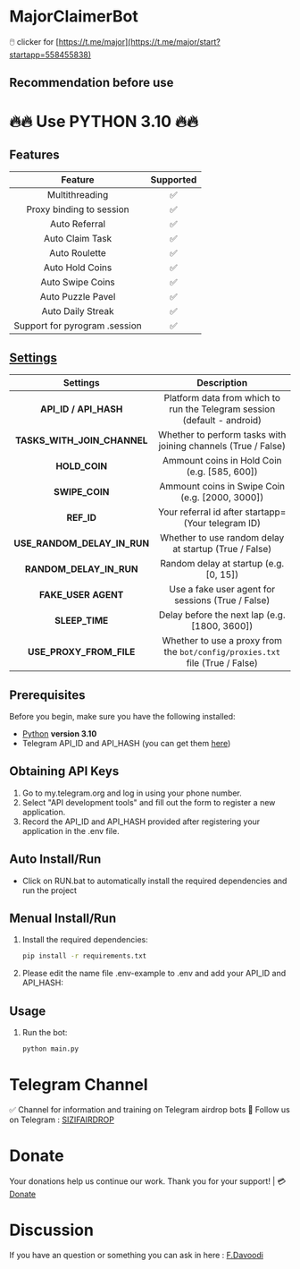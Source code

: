# MajorClaimerBot
🖱️ clicker for [https://t.me/major](https://t.me/major/start?startapp=558455838)

## Recommendation before use
# 🔥🔥 Use PYTHON 3.10 🔥🔥

## Features  
| Feature                                                  | Supported |
|:--------------------------------------------------------:|:---------:|
| Multithreading                                           |     ✅     |
| Proxy binding to session                                 |     ✅     |
| Auto Referral                                            |     ✅     |
| Auto Claim Task                                          |     ✅     |
| Auto Roulette                                            |     ✅     |
| Auto Hold Coins  					                          |     ✅     |
| Auto Swipe Coins                   				           |     ✅     |
| Auto Puzzle Pavel                                        |     ✅     |
| Auto Daily Streak                                        |     ✅     |
| Support for pyrogram .session                            |     ✅     |


## [Settings](https://github.com/sizifart/MajorClaimerBot/blob/main/.env-example/)
|        Settings         |                                      Description                                       |
|:-----------------------:|:--------------------------------------------------------------------------------------:|
|  **API_ID / API_HASH**  |        Platform data from which to run the Telegram session (default - android)        |
| **TASKS_WITH_JOIN_CHANNEL** | Whether to perform tasks with joining channels (True / False)                  |
|    **HOLD_COIN**        |                         Ammount coins in Hold Coin (e.g. [585, 600])             |
|    **SWIPE_COIN**       |                         Ammount coins in Swipe Coin (e.g. [2000, 3000])          |
| **REF_ID**           |                   Your referral id after startapp= (Your telegram ID)                  |
| **USE_RANDOM_DELAY_IN_RUN**  | Whether to use random delay at startup (True / False)                                               |
| **RANDOM_DELAY_IN_RUN**      | Random delay at startup (e.g. [0, 15])                                                              |
| **FAKE_USER AGENT** |                   Use a fake user agent for sessions (True / False)                    |
| **SLEEP_TIME**          |                   Delay before the next lap (e.g. [1800, 3600])                         |
| **USE_PROXY_FROM_FILE** |      Whether to use a proxy from the `bot/config/proxies.txt` file (True / False)      |



## Prerequisites
Before you begin, make sure you have the following installed:
- [Python](https://www.python.org/downloads/) **version 3.10**
- Telegram API_ID and API_HASH (you can get them [here](https://my.telegram.org/auth))

## Obtaining API Keys
1. Go to my.telegram.org and log in using your phone number.
2. Select "API development tools" and fill out the form to register a new application.
3. Record the API_ID and API_HASH provided after registering your application in the .env file.

## Auto Install/Run
- Click on RUN.bat to automatically install the required dependencies and run the project

## Menual Install/Run
1. Install the required dependencies:
   ```bash
   pip install -r requirements.txt
   ```
2. Please edit the name file .env-example to .env and add your API_ID and API_HASH:
   
## Usage
1. Run the bot:
   ```bash
   python main.py
   ```
 
# Telegram Channel

✅ Channel for information and training on Telegram airdrop bots 🔷 Follow us on Telegram : [SIZIFAIRDROP](https://t.me/sizifairdrop)

# Donate
Your donations help us continue our work. Thank you for your support! | 💳 [Donate](https://sizvpn.com/donate/)  

# Discussion

If you have an question or something you can ask in here : [F.Davoodi](https://t.me/sizifart)
